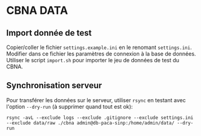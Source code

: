 # CBNA DATA

## Import donnée de test

Copier/coller le fichier `settings.example.ini` en le renomant `settings.ini`.
Modifier dans ce fichier les paramètres de connexion à la base de données. 
Utiliser le script `import.sh` pour importer le jeu de données de test du CBNA.

## Synchronisation serveur

Pour transférer les données sur le serveur, utiliser `rsync` en testant avec l'option `--dry-run` (à supprimer quand tout est ok):

```
rsync -avL --exclude logs --exclude .gitignore --exclude settings.ini --exclude data/raw ./cbna admin@db-paca-sinp:/home/admin/data/ --dry-run
```